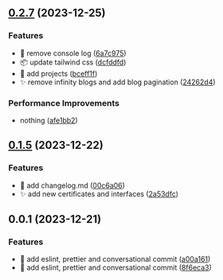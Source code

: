 ## [0.2.7](https://github.com/Victor1890/portfolio-v-pro/compare/v0.1.5...v0.2.7) (2023-12-25)

### Features

- :bug: remove console log ([6a7c975](https://github.com/Victor1890/portfolio-v-pro/commit/6a7c9756065ca566111a60ecf1acf4a7001cd689))
- :package: update tailwind css ([dcfddfd](https://github.com/Victor1890/portfolio-v-pro/commit/dcfddfda588698d01cc42c34bb22edd34a602824))
- :poop: add projects ([bceff1f](https://github.com/Victor1890/portfolio-v-pro/commit/bceff1fee2d3a1825c95384c5675864dd92e8cff))
- :sparkles: remove infinity blogs and add blog pagination ([24262d4](https://github.com/Victor1890/portfolio-v-pro/commit/24262d4ea80fb9cb094d877c2cd377d2b961b060))

### Performance Improvements

- nothing ([afe1bb2](https://github.com/Victor1890/portfolio-v-pro/commit/afe1bb23f6fd9b5569072b8772c93f9c6e12448c))

## [0.1.5](https://github.com/Victor1890/portfolio-v-pro/compare/v0.0.1...v0.1.5) (2023-12-22)

### Features

- :memo: add changelog.md ([00c6a06](https://github.com/Victor1890/portfolio-v-pro/commit/00c6a068c91c180f7b419fd57c6c28155109b0b2))
- :sparkles: add new certificates and interfaces ([2a53dfc](https://github.com/Victor1890/portfolio-v-pro/commit/2a53dfc752315c7c79813a0e623d0f1e12f87a1b))

## 0.0.1 (2023-12-21)

### Features

- :art: add eslint, prettier and conversational commit ([a00a161](https://github.com/Victor1890/portfolio-v-pro/commit/a00a161301c011d39eaf4c98c7f6eaf81da45abd))
- :art: add eslint, prettier and conversational commit ([8f6eca3](https://github.com/Victor1890/portfolio-v-pro/commit/8f6eca34bf68b9d8a06c3d3839a846f3e918b131))
